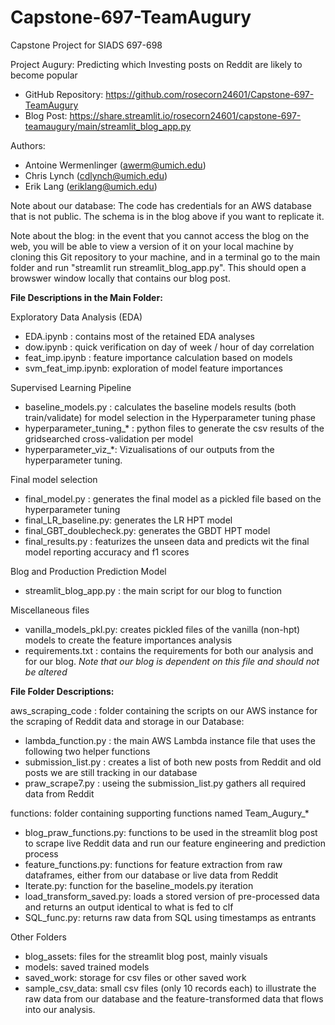 # Capstone-697-TeamAugury
Capstone Project for SIADS 697-698

Project Augury: Predicting which Investing posts on Reddit are likely to become popular
 * GitHub Repository: https://github.com/rosecorn24601/Capstone-697-TeamAugury
 * Blog Post: https://share.streamlit.io/rosecorn24601/capstone-697-teamaugury/main/streamlit_blog_app.py

Authors:
 * Antoine Wermenlinger (awerm@umich.edu)
 * Chris Lynch (cdlynch@umich.edu)
 * Erik Lang (eriklang@umich.edu)

Note about our database: The code has credentials for an AWS database that is not public. The schema is in the blog above if you want to replicate it. 

Note about the blog: in the event that you cannot access the blog on the web, you will be able to view a version of it on your local machine by cloning this Git repository to your machine, and in a terminal go to the main folder and run "streamlit run streamlit_blog_app.py".  This should open a browswer window locally that contains our blog post.

**File Descriptions in the Main Folder:**

Exploratory Data Analysis (EDA)
* EDA.ipynb : contains most of the retained EDA analyses
* dow.ipynb : quick verification on day of week / hour of day correlation
* feat_imp.ipynb : feature importance calculation based on models
* svm_feat_imp.ipynb: exploration of model feature importances

Supervised Learning Pipeline
* baseline_models.py : calculates the baseline models results (both train/validate) for model selection in the Hyperparameter tuning phase
* hyperparameter_tuning_* : python files to generate the csv results of the gridsearched cross-validation per model
* hyperparameter_viz_*: Vizualisations of our outputs from the hyperparameter tuning.


Final model selection
* final_model.py : generates the final model as a pickled file based on the hyperparameter 
tuning
* final_LR_baseline.py: generates the LR HPT model
* final_GBT_doublecheck.py: generates the GBDT HPT model
* final_results.py : featurizes the unseen data and predicts wit the final model reporting accuracy and f1 scores

Blog and Production Prediction Model
 * streamlit_blog_app.py : the main script for our blog to function

Miscellaneous files
* vanilla_models_pkl.py: creates pickled files of the vanilla (non-hpt) models to create the feature importances analysis
* requirements.txt : contains the requirements for both our analysis and for our blog. *Note that our blog is dependent on this file and should not be altered*

**File Folder Descriptions:**

aws_scraping_code : folder containing the scripts on our AWS instance for the scraping of Reddit data and storage in our Database:
 * lambda_function.py : the main AWS Lambda instance file that uses the following two helper functions
 * submission_list.py : creates a list of both new posts from Reddit and old posts we are still tracking in our database
 * praw_scrape7.py : useing the submission_list.py gathers all required data from Reddit

functions: folder containing supporting functions named Team_Augury_*
* blog_praw_functions.py: functions to be used in the streamlit blog post to scrape live Reddit data and run our feature engineering and prediction process
* feature_functions.py: functions for feature extraction from raw dataframes, either from our database or live data from Reddit
* Iterate.py: function for the baseline_models.py iteration
* load_transform_saved.py: loads a stored version of pre-processed data and returns an output identical to what is fed to clf
* SQL_func.py: returns raw data from SQL using timestamps as entrants

Other Folders
* blog_assets: files for the streamlit blog post, mainly visuals
* models: saved trained models
* saved_work: storage for csv files or other saved work
* sample_csv_data: small csv files (only 10 records each) to illustrate the raw data from our database and the feature-transformed data that flows into our analysis.
